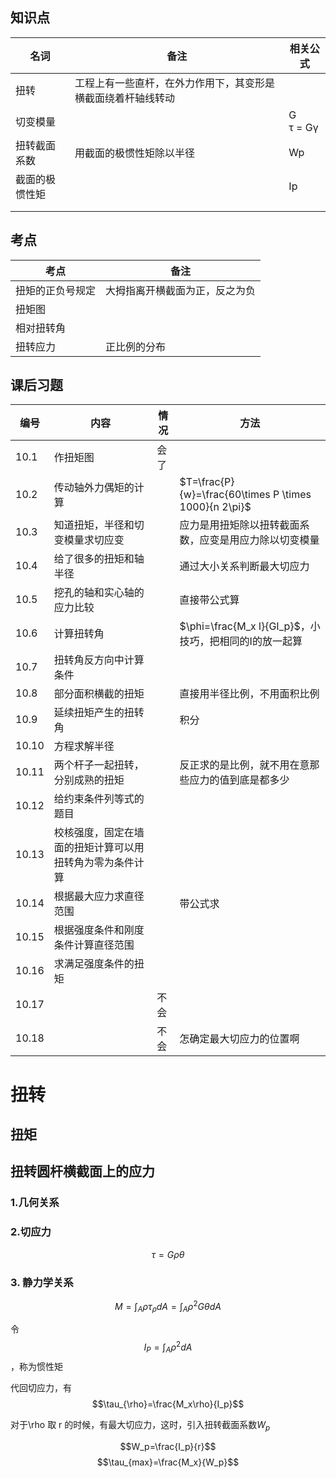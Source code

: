 ## 知识点

| 名词      | 备注                             | 相关公式        |
| ------- | ------------------------------ | ----------- |
| 扭转      | 工程上有一些直杆，在外力作用下，其变形是横截面绕着杆轴线转动 |             |
| 切变模量    |                                | G<br>τ = Gγ |
| 扭转截面系数  | 用截面的极惯性矩除以半径                   | Wp          |
| 截面的极惯性矩 |                                | Ip          |
|         |                                |             |
|         |                                |             |

## 考点

| 考点       | 备注              |
| -------- | --------------- |
| 扭矩的正负号规定 | 大拇指离开横截面为正，反之为负 |
| 扭矩图      |                 |
| 相对扭转角    |                 |
| 扭转应力     | 正比例的分布          |

## 课后习题

| 编号    | 内容                           | 情况  | 方法                                                    |
| ----- | ---------------------------- | --- | ----------------------------------------------------- |
| 10.1  | 作扭矩图                         | 会了  |                                                       |
| 10.2  | 传动轴外力偶矩的计算                   |     | $T=\frac{P}{w}=\frac{60\times P \times 1000}{n 2\pi}$ |
| 10.3  | 知道扭矩，半径和切变模量求切应变             |     | 应力是用扭矩除以扭转截面系数，应变是用应力除以切变模量                           |
| 10.4  | 给了很多的扭矩和轴半径                  |     | 通过大小关系判断最大切应力                                         |
| 10.5  | 挖孔的轴和实心轴的应力比较                |     | 直接带公式算                                                |
| 10.6  | 计算扭转角                        |     | $\phi=\frac{M_x l}{GI_p}$，小技巧，把相同的I的放一起算              |
| 10.7  | 扭转角反方向中计算条件                  |     |                                                       |
| 10.8  | 部分面积横截的扭矩                    |     | 直接用半径比例，不用面积比例                                        |
| 10.9  | 延续扭矩产生的扭转角                   |     | 积分                                                    |
| 10.10 | 方程求解半径                       |     |                                                       |
| 10.11 | 两个杆子一起扭转，分别成熟的扭矩             |     | 反正求的是比例，就不用在意那些应力的值到底是都多少                             |
| 10.12 | 给约束条件列等式的题目                  |     |                                                       |
| 10.13 | 校核强度，固定在墙面的扭矩计算可以用扭转角为零为条件计算 |     |                                                       |
| 10.14 | 根据最大应力求直径范围                  |     | 带公式求                                                  |
| 10.15 | 根据强度条件和刚度条件计算直径范围            |     |                                                       |
| 10.16 | 求满足强度条件的扭矩                   |     |                                                       |
| 10.17 |                              | 不会  |                                                       |
| 10.18 |                              | 不会  | 怎确定最大切应力的位置啊                                          |

# 扭转

## 扭矩

## 扭转圆杆横截面上的应力

### 1.几何关系

### 2.切应力

$$\tau = G\rho \theta$$

### 3. 静力学关系

$$M=\int_A \rho \tau_{\rho}dA = \int_A \rho^2 G \theta dA$$

令$$I_P=\int_A \rho^2 dA$$，称为惯性矩

代回切应力，有$$\tau_{\rho}=\frac{M_x\rho}{I_p}$$

对于\rho 取 r 的时候，有最大切应力，这时，引入扭转截面系数$W_p$

$$W_p=\frac{I_p}{r}$$
$$\tau_{max}=\frac{M_x}{W_p}$$
